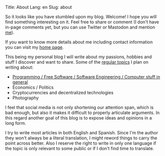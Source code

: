 Title: About
Lang: en
Slug: about

So it looks like you have stumbled upon my blog. Welcome! I hope you
will find something interesting on it. Feel free to share or comment
(I don't have in-page comments yet, but you can use Twitter or Mastodon
and mention [me](https://mastodon.social/@fidel)).

If you want to know more details about me including contact
information you can visit my [home page](https://fidelramos.net).

This being my personal blog I will write about my passions, hobbies
and stuff I discover and want to share. Some of the [regular
topics](/categories#categories) I plan on writing about:

* [Programming / Free Software / Software Engineering / Computer stuff in general](/categories/software)
* Economics / Politics
* Cryptocurrencies and decentralized technologies
* Photography

I feel that social media is not only shortening our attention span,
which is bad enough, but also it makes it difficult to properly
articulate arguments. In this regard another goal of this blog is to
expose ideas and opinions in a long form.

I try to write most articles in both English and Spanish. Since I'm
the author they won't always be a literal translation, I might reword
things to carry the point across better. Also I reserve the right to
write in only one language if the topic is only relevant to some
public or if I don't find time to translate.
